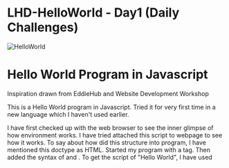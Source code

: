 # **LHD-HelloWorld - Day1 (Daily Challenges)**

![HelloWorld](<https://github.com/prathimacode-hub/LHD-HelloWorld/blob/main/HelloWorld.png>)

# Hello World Program in Javascript

Inspiration drawn from EddieHub and Website Development Workshop

This is a Hello World program in Javascript. Tried it for very first time in a new language which I haven't used earlier.

I have first checked up with the web browser to see the inner glimpse of how environment works. I have tried attached this script to webpage to see how it works. To say about how did this structure into program, I have mentioned this doctype as HTML. Started my program with a <html> tag. Then added the syntax of <head> and <body>. To get the script of "Hello World", I have used <script> tag and inserted the statement into alert. I now winded up with <html> tag.

I was initially skeptical of about trying this in new language and my recent slight interest towards web development made me take this step. 

Glad I could pull this off and take this as a challenge. It's a small achievement but definitely something I feel proud of to try my hands on it.

I learnt the basic structure of how websites are developed and how they are declared using syntax.

This is just a start. Hope I can expand my horizons further to do some useful projects on Javascript.

# Hello World Logo

![HelloWorld Logo](<https://github.com/prathimacode-hub/LHD-HelloWorld/blob/main/LHD-HelloWorldLogo.png>)
